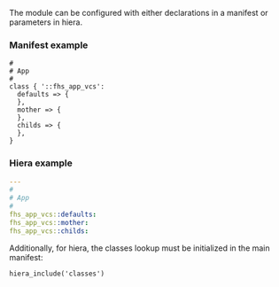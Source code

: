 The module can be configured with either declarations in a manifest or parameters in hiera.

### Manifest example

```puppet
#
# App
#
class { '::fhs_app_vcs':
  defaults => {
  },
  mother => {
  },
  childs => {
  },
}

```


### Hiera example

```yaml
---
#
# App
#
fhs_app_vcs::defaults:
fhs_app_vcs::mother:
fhs_app_vcs::childs:


```
Additionally, for hiera, the classes lookup must be initialized in the main manifest:
```
hiera_include('classes') 
```

